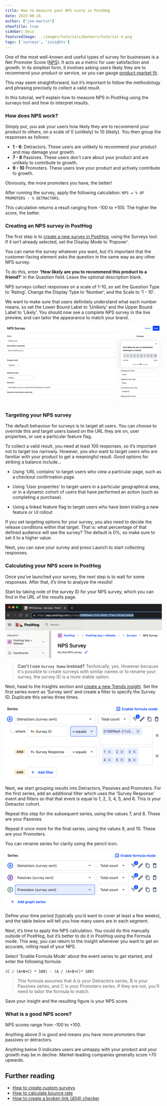 ```yaml
---
title: How to measure your NPS score in PostHog
date: 2023-08-16
author: ["joe-martin"]
showTitle: true
sidebar: Docs
featuredImage: ../images/tutorials/banners/tutorial-4.png
tags: ['surveys', 'insights']
---
```


One of the most well-known and useful types of survey for businesses is a Net Promoter Score ([NPS](https://en.wikipedia.org/wiki/Net_promoter_score_)). It acts as a metric for user satisfaction and growth. In its simplest form, it involves asking users likely they are to recommend your product or service, so you can gauge [product-market fit](/blog/measure-product-market-fit). 

This may seem straightforward, but it’s important to follow the methodology and phrasing precisely to collect a valid result. 

In this tutorial, we’ll explain how to measure NPS in PostHog using the surveys tool and how to interpret results. 

### How does NPS work?
Simply put, you ask your users how likely they are to recommend your product to others, on a scale of 0 (unlikely) to 10 (likely). You then group the responses as follows:

- **1 - 6**: Detractors. These users are unlikely to recommend your product and may damage your growth.
- **7 - 8** Passives. These users don't care about your product and are unlikely to contribute to growth.
- **9 - 10** Promoters. These users love your product and actively contribute to growth. 

Obviously, the more promoters you have, the better! 

After running the survey, apply the following calculation: `NPS = % OF PROMOTERS - % DETRACTORS`.

This calculation returns a result ranging from -100 to +100. The higher the score, the better. 

### Creating an NPS survey in PostHog

The first step is to [create a new survey in PostHog](https://app.posthog.com/surveys/new), using the Surveys tool. If it isn’t already selected, set the Display Mode to ‘Popover’.

You can name the survey whatever you want, but it’s important that the customer-facing element asks the question in the same way as any other NPS survey.

To do this, enter **‘How likely are you to recommend this product to a friend?’** in the Question field. Leave the optional description blank. 

NPS surveys collect responses on a scale of 1-10, so set the Question Type to ‘Rating’. Change the Display Type to ‘Number’, and the Scale to ‘1 - 10’. 

We want to make sure that users definitely understand what each number means, so set the Lower Bound Label to ‘Unlikely’ and the Upper Bound Label to ‘Likely’. You should now see a complete NPS survey in the live preview, and can tailor the appearance to match your brand. 

![Create an NPS survey](../images/tutorials/nps-survey/nps_survey_1.png)

### Targeting your NPS survey

The default behaviour for surveys is to target all users. You can choose to override this and target users based on the URL they are on, user properties, or use a particular feature flag. 

To collect a valid result, you need at least 100 responses, so it’s important not to target too narrowly. However, you _also_ want to target users who are familiar with your product to get a meaningful result. Good options for striking a balance include…

- Using ‘URL contains’ to target users who view a particular page, such as a checkout confirmation page. 

- Using ‘User properties’ to target users in a particular geographical area, or in a dynamic cohort of users that have performed an action (such as completing a purchase).

- Using a linked feature flag to target users who have been trialing a new feature or UI rollout

If you set targeting options for your survey, you also need to decide the release conditions within that target. That is: what percentage of that defined audience will see the survey? The default is 0%, so make sure to set it to a higher value. 

Next, you can save your survey and press Launch to start collecting responses. 

### Calculating your NPS score in PostHog
Once you’ve launched your survey, the next step is to wait for some responses. After that, it’s time to analyze the results!

Start by taking note of the survey ID for your NPS survey, which you can find in the URL of the results page.

![PostHog survey ID](../images/tutorials/nps-survey/nps_survey_2.png)

> **Can't I use `Survey Name` instead?** Technically, yes. However because it's possible to create surveys with similar names or to rename your survey, the survey ID is a more stable option.

Next, head to the Insights section and [create a new Trends insight](https://app.posthog.com/insights/new). Set the first series event as ‘Survey sent’ and create a filter to specify the Survey ID. Duplicate this series three times.

![PostHog NPS filters](../images/tutorials/nps-survey/nps_survey_3.png)

Next, we start grouping results into Detractors, Passives and Promoters. For the first series, add an additional filter which uses the 'Survey Response' event and filters so that that event is equal to 1, 2, 3, 4, 5, and 6. This is your Detractor cohort. 

Repeat this step for the subsequent series, using the values 7, and 8. These are your Passives. 

Repeat it once more for the final series, using the values 9, and 10. These are your Promoters. 

You can rename series for clarity using the pencil icon. 

![PostHog NPS insight](../images/tutorials/nps-survey/nps_survey_4.png)

Define your time period (typically you’d want to cover at least a few weeks), and the table below will tell you how many users are in each segment. 

Next, it’s time to apply the NPS calculation. You could do this manually outside of PostHog, but it’s better to do it in PostHog using the Formula mode. This way, you can return to the insight whenever you want to get an accurate, rolling read of your NPS. 

Select 'Enable Formula Mode' about the event series to get started, and enter the following formula:

`(C / (A+B+C) * 100) - (A / (A+B+C)* 100)`

> This formula assumes that A is your Detractors series, B is your Passives series, and C is your Promoters series. If they are not, you'll need to tailor the formula to match.

Save your insight and the resulting figure is your NPS score. 

### What is a good NPS score?
NPS scores range from -100 to +100. 

Anything above 0 is good and means you have more promoters than passives or detractors. 

Anything below 0 indicates users are unhappy with your product and your growth may be in decline. Market-leading companies generally score +70 upwards. 

## Further reading
- [How to create custom surveys](/tutorials/survey)
- [How to calculate bounce rate](/tutorials/bounce-rate)
- [How to create a broken link (404) checker](/tutorials/broken-link-checker)
